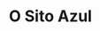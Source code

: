 ---
title: "O Sito Azul"
url: /ciudad-autonoma-de-buenos-aires/o-sito-azul/
shop: artículos para bebés
---